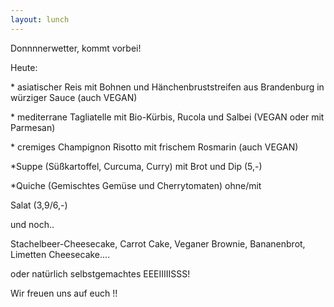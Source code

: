 ```yaml
---
layout: lunch
---
```



Donnnnerwetter, kommt vorbei!

Heute:

\* asiatischer Reis mit Bohnen und H&auml;nchenbruststreifen aus Brandenburg in w&uuml;rziger Sauce (auch VEGAN)

\* mediterrane Tagliatelle mit Bio-K&uuml;rbis, Rucola und Salbei (VEGAN oder mit Parmesan)

\* cremiges Champignon Risotto mit frischem Rosmarin (auch VEGAN)

\*Suppe (S&uuml;&szlig;kartoffel, Curcuma, Curry) mit Brot und Dip (5,-)

\*Quiche (Gemischtes Gem&uuml;se und Cherrytomaten) ohne/mit

Salat (3,9/6,-)

und noch..

Stachelbeer-Cheesecake, Carrot Cake, Veganer Brownie, Bananenbrot, Limetten Cheesecake....

oder nat&uuml;rlich selbstgemachtes EEEIIIIISSS!

Wir freuen uns auf euch !!